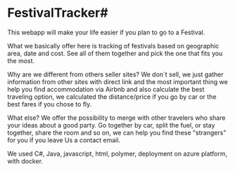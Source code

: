 # FestivalTracker#
 

This webapp will make your life easier if you plan to go to a Festival.

What we basically offer here is tracking of festivals based on geographic area, date and cost. See all of them together and pick the one that fits you the most.

Why are we different from others seller sites? We don`t sell, we just gather information from other sites with direct link and the most important thing we help you find accommodation via Airbnb and also calculate the best traveling option, we calculated the distance/price if you go by car or the best fares if you chose to fly.

What else? We offer the possibility to merge with other travelers who share your ideas about a good party. Go together by car, split the fuel, or stay together, share the room and so on, we can help you find these "strangers" for you if you leave Us a contact email.

We used C#, Java, javascript, html, polymer, deployment on azure platform, with docker.

